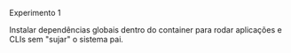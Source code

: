 Experimento 1

Instalar dependências globais dentro do container para rodar aplicações e CLIs sem "sujar" o sistema pai.
